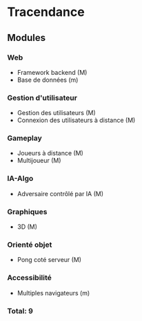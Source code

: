 # Tracendance

## Modules

### Web

- Framework backend (M)
- Base de données (m)

### Gestion d'utilisateur

- Gestion des utilisateurs (M)
- Connexion des utilisateurs à distance (M)

### Gameplay

- Joueurs à distance (M)
- Multijoueur (M)

### IA-Algo

- Adversaire contrôlé par IA (M)

### Graphiques

- 3D (M)

### Orienté objet

- Pong coté serveur (M)

### Accessibilité

- Multiples navigateurs (m)

### Total: 9

